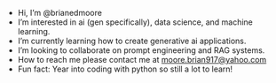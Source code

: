 - Hi, I’m @brianedmoore
- I’m interested in ai (gen specifically), data science, and machine learning.
- I’m currently learning how to create generative ai applications.
- I’m looking to collaborate on prompt engineering and RAG systems.
- How to reach me please contact me at moore.brian917@yahoo.com
- Fun fact: Year into coding with python so still a lot to learn!


